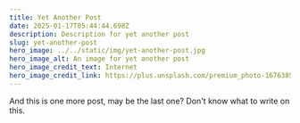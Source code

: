```yaml
---
title: Yet Another Post
date: 2025-01-17T05:44:44.698Z
description: Description for yet another post
slug: yet-another-post
hero_image: ../../static/img/yet-another-post.jpg
hero_image_alt: An image for yet another post
hero_image_credit_text: Internet
hero_image_credit_link: https://plus.unsplash.com/premium_photo-1676385777209-1d435cc69c5a?q=80&w=1170&auto=format&fit=crop&ixlib=rb-4.0.3&ixid=M3wxMjA3fDB8MHxwaG90by1wYWdlfHx8fGVufDB8fHx8fA%3D%3D
---
```


And this is one more post, may be the last one? Don't know what to write on this.

